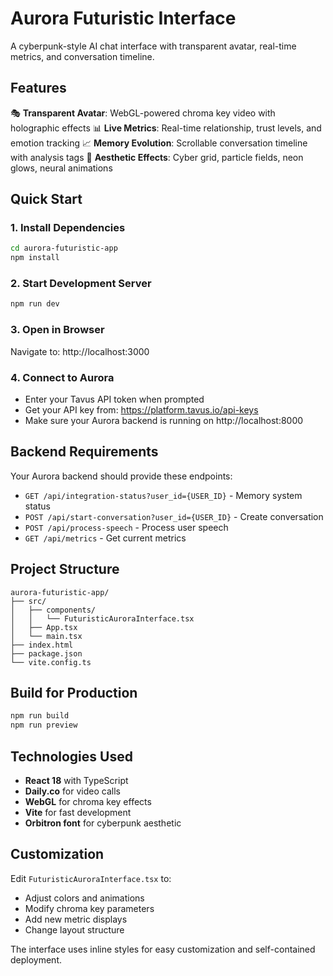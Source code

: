 # Aurora Futuristic Interface

A cyberpunk-style AI chat interface with transparent avatar, real-time metrics, and conversation timeline.

## Features

🎭 **Transparent Avatar**: WebGL-powered chroma key video with holographic effects
📊 **Live Metrics**: Real-time relationship, trust levels, and emotion tracking
📈 **Memory Evolution**: Scrollable conversation timeline with analysis tags
🌌 **Aesthetic Effects**: Cyber grid, particle fields, neon glows, neural animations

## Quick Start

### 1. Install Dependencies
```bash
cd aurora-futuristic-app
npm install
```

### 2. Start Development Server
```bash
npm run dev
```

### 3. Open in Browser
Navigate to: http://localhost:3000

### 4. Connect to Aurora
- Enter your Tavus API token when prompted
- Get your API key from: https://platform.tavus.io/api-keys
- Make sure your Aurora backend is running on http://localhost:8000

## Backend Requirements

Your Aurora backend should provide these endpoints:
- `GET /api/integration-status?user_id={USER_ID}` - Memory system status
- `POST /api/start-conversation?user_id={USER_ID}` - Create conversation
- `POST /api/process-speech` - Process user speech
- `GET /api/metrics` - Get current metrics

## Project Structure

```
aurora-futuristic-app/
├── src/
│   ├── components/
│   │   └── FuturisticAuroraInterface.tsx
│   ├── App.tsx
│   └── main.tsx
├── index.html
├── package.json
└── vite.config.ts
```

## Build for Production

```bash
npm run build
npm run preview
```

## Technologies Used

- **React 18** with TypeScript
- **Daily.co** for video calls
- **WebGL** for chroma key effects
- **Vite** for fast development
- **Orbitron font** for cyberpunk aesthetic

## Customization

Edit `FuturisticAuroraInterface.tsx` to:
- Adjust colors and animations
- Modify chroma key parameters
- Add new metric displays
- Change layout structure

The interface uses inline styles for easy customization and self-contained deployment.